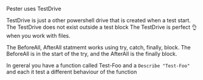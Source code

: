 Pester uses TestDrive

TestDrive is just a other powershell drive that is created when a test start.
The TestDrive does not exist outside a test block
The TestDrive is perfect 👌 when you work with files.

The BeforeAll, AfterAll statmemt works using try, catch, finally, block. The BeforeAll is in the start of the try, and the AfterAll is the finally block.

In gereral you have a function called Test-Foo and a `Describe "Test-Foo"` and each it test a different behaviour of the function
